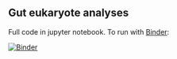 ## Gut eukaryote analyses

Full code in jupyter notebook. To run with [Binder](https://mybinder.org/): 

[![Binder](https://mybinder.org/badge_logo.svg)](https://mybinder.org/v2/gh/aemann01/burkina_faso_its/v4?urlpath=rstudio)



